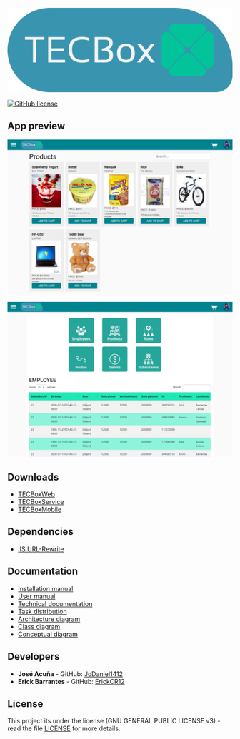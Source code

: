 ![Logo](img/TECBoxLogo.svg)

<a href="https://github.com/JoDaniel1412/TECBox/blob/master/LICENSE"><img alt="GitHub license" src="https://img.shields.io/badge/license-GPL--3.0-green.svg"></a>

## App preview
![Client](img/TECBoxWebClient.png) 

![Admin](img/TECBoxWebAdmin.png)

## Downloads
* [TECBoxWeb](https://github.com/JoDaniel1412/TECBoxWeb/releases)
* [TECBoxService](https://github.com/JoDaniel1412/TECBoxService/releases)
* [TECBoxMobile](https://github.com/JoDaniel1412/TECBoxMobile/releases)

## Dependencies
* [IIS URL-Rewrite](https://www.iis.net/downloads/microsoft/url-rewrite)

## Documentation
* [Installation manual](doc/Installation%20manual.pdf)
* [User manual](doc/User%20manual.pdf)
* [Technical documentation](doc/Technical%20documentation.pdf)
* [Task distribution](doc/Task%20distribution.pdf)
* [Architecture diagram](doc/Architecture%20Diagram.pdf)
* [Class diagram](doc/Class%20Diagram%20API.pdf)
* [Conceptual diagram](doc/Conceptual%20Diagram.pdf)

## Developers
* **José Acuña** - GitHub: [JoDaniel1412](https://github.com/JoDaniel1412)
* **Erick Barrantes** - GitHub: [ErickCR12](https://github.com/ErickCR12)

## License

This project its under the license (GNU GENERAL PUBLIC LICENSE v3) - read the file 
[LICENSE](LICENSE.md) for more details.
